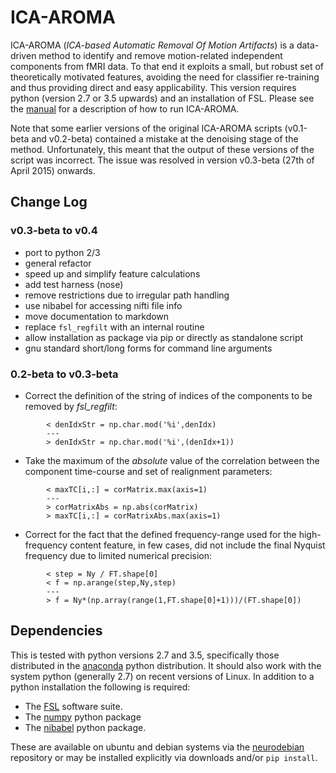 # ICA-AROMA
ICA-AROMA (*ICA-based Automatic Removal Of Motion Artifacts*) is a data-driven method to identify and remove motion-related independent components from fMRI data. To that end it exploits a small, but robust set of theoretically motivated features, avoiding the need for classifier re-training and thus providing direct and easy applicability. This version requires python (version 2.7 or 3.5 upwards) and an installation of FSL. Please see the [manual](doc/manual.md) for a description of how to run ICA-AROMA.

Note that some earlier versions of the original ICA-AROMA scripts (v0.1-beta and v0.2-beta) contained a mistake at the denoising stage of the method. Unfortunately, this meant that the output of these versions of the script was incorrect. The issue was resolved in version v0.3-beta (27th of April 2015) onwards.

## Change Log

### v0.3-beta to v0.4
- port to python 2/3
- general refactor
- speed up and simplify feature calculations
- add test harness (nose)
- remove restrictions due to irregular path handling
- use nibabel for accessing nifti file info
- move documentation to markdown
- replace `fsl_regfilt` with an internal routine
- allow installation as package via pip or directly as standalone script
- gnu standard short/long forms for command line arguments

### 0.2-beta to v0.3-beta
- Correct the definition of the string of indices of the components to be removed by *fsl_regfilt*:
```
        < denIdxStr = np.char.mod('%i',denIdx)
        ---
        > denIdxStr = np.char.mod('%i',(denIdx+1))
```

- Take the maximum of the *absolute* value of the correlation between the component time-course and set of realignment parameters:
```
        < maxTC[i,:] = corMatrix.max(axis=1)
        ---
        > corMatrixAbs = np.abs(corMatrix)
        > maxTC[i,:] = corMatrixAbs.max(axis=1)
```

- Correct for the fact that the defined frequency-range used for the high-frequency content feature, in few cases, did not include the final Nyquist frequency due to limited numerical precision:
```
        < step = Ny / FT.shape[0]
        < f = np.arange(step,Ny,step)
        ---
        > f = Ny*(np.array(range(1,FT.shape[0]+1)))/(FT.shape[0])
```

## Dependencies
This is tested with python versions 2.7 and 3.5, specifically those distributed in the [anaconda](https://docs.continuum.io/anaconda/) python distribution. It should also work with the system python (generally 2.7) on recent versions of Linux. In addition to a python installation the following is required:

 - The [FSL](http://fsl.fmrib.ox.ac.uk/fsl/fslwiki/) software suite.
 - The [numpy](http://www.numpy.org/) python package
 - The [nibabel](http://nipy.org/nibabel/) python package.

 These are available on ubuntu and debian systems via the [neurodebian](http://neuro.debian.net/) repository or may be installed explicitly via
 downloads and/or `pip install`.
